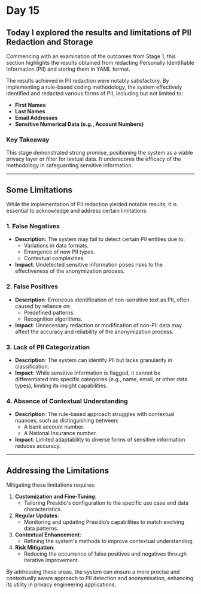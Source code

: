 # Day 15
## Today I explored the results and limitations of  PII Redaction and Storage

Commencing with an examination of the outcomes from Stage 1, this section highlights the results obtained from redacting Personally Identifiable Information (PII) and storing them in YAML format.


The results achieved in PII redaction were notably satisfactory. By implementing a rule-based coding methodology, the system effectively identified and redacted various forms of PII, including but not limited to:
- **First Names**
- **Last Names**
- **Email Addresses**
- **Sensitive Numerical Data (e.g., Account Numbers)**

### Key Takeaway
This stage demonstrated strong promise, positioning the system as a viable privacy layer or filter for textual data. It underscores the efficacy of the methodology in safeguarding sensitive information.

---

## Some Limitations

While the implementation of PII redaction yielded notable results, it is essential to acknowledge and address certain limitations:

### 1. **False Negatives**
- **Description**: The system may fail to detect certain PII entities due to:
  - Variations in data formats.
  - Emergence of new PII types.
  - Contextual complexities.
- **Impact**: Undetected sensitive information poses risks to the effectiveness of the anonymization process.

### 2. **False Positives**
- **Description**: Erroneous identification of non-sensitive text as PII, often caused by reliance on:
  - Predefined patterns.
  - Recognition algorithms.
- **Impact**: Unnecessary redaction or modification of non-PII data may affect the accuracy and reliability of the anonymization process.

### 3. **Lack of PII Categorization**
- **Description**: The system can identify PII but lacks granularity in classification.
- **Impact**: While sensitive information is flagged, it cannot be differentiated into specific categories (e.g., name, email, or other data types), limiting its insight capabilities.

### 4. **Absence of Contextual Understanding**
- **Description**: The rule-based approach struggles with contextual nuances, such as distinguishing between:
  - A bank account number.
  - A National Insurance number.
- **Impact**: Limited adaptability to diverse forms of sensitive information reduces accuracy.

---

## Addressing the Limitations
Mitigating these limitations requires:
1. **Customization and Fine-Tuning**:
   - Tailoring Presidio's configuration to the specific use case and data characteristics.
2. **Regular Updates**:
   - Monitoring and updating Presidio’s capabilities to match evolving data patterns.
3. **Contextual Enhancement**:
   - Refining the system's methods to improve contextual understanding.
4. **Risk Mitigation**:
   - Reducing the occurrence of false positives and negatives through iterative improvement.

By addressing these areas, the system can ensure a more precise and contextually aware approach to PII detection and anonymisation, enhancing its utility in privacy engineering applications.
